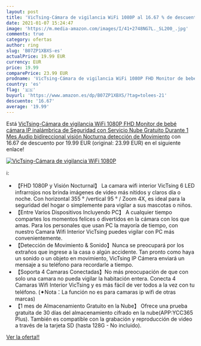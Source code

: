 ```yaml
---
layout: post
title: 'VicTsing-Cámara de vigilancia WiFi 1080P al 16.67 % de descuento'
date: 2021-01-07 15:24:47
image: 'https://m.media-amazon.com/images/I/41+2748NG7L._SL200_.jpg'
comments: true
category: ofertas
author: ring
slug: 'B07ZP1XBXS-es'
actualPrice: 19.99 EUR
currency: EUR
price: 19.99
comparePrice: 23.99 EUR
prodname: 'VicTsing-Cámara de vigilancia WiFi 1080P FHD Monitor de bebé cámara IP inalámbrica de Seguridad con Servicio Nube Gratuito Durante 1 Mes Audio bidireccional visión Nocturna detección de Movimiento'
country: 'es'
flag: '🇪🇸'
buyurl: 'https://www.amazon.es/dp/B07ZP1XBXS/?tag=tolees-21'
descuento: '16.67'
average: '19.99'
---
```


Está [VicTsing-Cámara de vigilancia WiFi 1080P FHD Monitor de bebé cámara IP inalámbrica de Seguridad con Servicio Nube Gratuito Durante 1 Mes Audio bidireccional visión Nocturna detección de Movimiento](https://www.amazon.es/dp/B07ZP1XBXS/?tag=tolees-21) con 16.67 de descuento por 19.99 EUR (original: 23.99 EUR) en el siguiente enlace!

[![VicTsing-Cámara de vigilancia WiFi 1080P](https://m.media-amazon.com/images/I/41+2748NG7L._SL200_.jpg)](https://www.amazon.es/dp/B07ZP1XBXS/?tag=tolees-21)

ℹ️:

- 【FHD 1080P y Visión Nocturnal】 La camara wifi interior VicTsing 6 LED infrarrojos nos brinda imágenes de video más nítidos y claros día o noche. Con horizontal 355 ° /vertical 95 ° / Zoom 4X, es ideal para la seguridad del hogar o simplemente para vigilar a sus mascotas o niños.
- 【Entre Varios Dispositivos Incluyendo PC】 A cualquier tiempo compartes los momentos felices o divertidos en la cámara con los que amas. Para los personales que usan PC la mayoría de tiempo, con nuestro Camara Wifi Interior VicTsing puedes vigilar con PC más convenientemente.
- 【Detección de Movimiento & Sonido】Nunca se preocupará por los extraños que ingrese a la casa o algún accidente. Tan pronto como haya un sonido o un objeto en movimiento, VicTsing IP Cámera enviará un mensaje a su teléfono para recordarle a tiempo.
- 【Soporta 4 Camaras Conectadas】No más preocupación de que con solo una camara no pueda vigilar la habitación entera. Conecta 4 Camaras Wifi Interior VicTsing y es más fácil de ver todos a la vez con tu teléfono. (✦Nota：La función no es para camaras ip wifi de otras marcas)
- 【1 mes de Almacenamiento Gratuito en la Nube】 Ofrece una prueba gratuita de 30 días del almacenamiento cifrado en la nube(APP:YCC365 Plus). También es compatible con la grabación y reproducción de video a través de la tarjeta SD (hasta 128G - No incluido).

[Ver la oferta!!](https://www.amazon.es/dp/B07ZP1XBXS/?tag=tolees-21)
